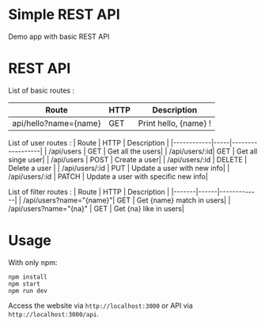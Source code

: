 # Simple REST API
Demo app with basic REST API

# REST API 
List of basic routes :

| Route | HTTP | Description |
| ----------------------|-----|----------------------|
| api/hello?name={name} | GET | Print hello, {name} !|

List of user routes :
| Route | HTTP | Description |
|------------|-----|------------------|
| /api/users | GET | Get all the users|
| /api/users/:id| GET | Get all singe user|
| /api/users | POST | Create a user|
| /api/users/:id | DELETE | Delete a user |
| /api/users/:id | PUT | Update a user with new info|
| /api/users/:id | PATCH | Update a user with specific new info|

List of filter routes : 
| Route | HTTP | Description |
|-------|------|-------------|
| /api/users?name="{name}"| GET | Get {name} match in users|
| /api/users?name="{na}"  | GET | Get {na} like in users|

# Usage 
With only npm:

```
npm install
npm start
npm run dev
```

Access the website via ```http://localhost:3000``` or API via
```http://localhost:3000/api```.

